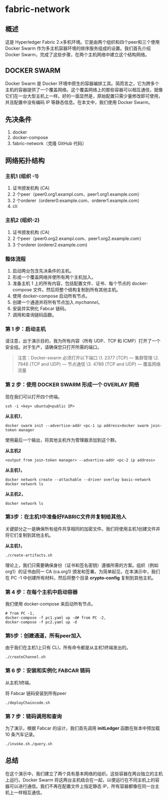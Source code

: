 # fabric-network
## 概述

这是 Hyperledger Fabric 2.x多机环境。它是由两个组织和四个peer和三个使用 Docker Swarm 作为多主机容器环境的排序服务组成的设置。我们首先介绍Docker Swarm，完成了这些步骤，在两个主机网络中建立这个结构网络。

## **DOCKER SWARM**

Docker Swarm 是 Docker 环境中原生的容器编排工具。简而言之，它为跨多个主机的容器提供了一个覆盖网络。这个覆盖网络上的那些容器可以相互通信，就像它们在一台大型主机上一样。好的一面显然是，原始配置只需少量修改即可使用，并且配置中没有编码 IP 等静态信息。在本文中，我们使用 Docker Swarm。

## **先决条件**

1. docker
2. docker-compose
3. fabric-network（克隆 GitHub 代码）



## **网络拓扑结构**

### **主机1 (组织 -1)**

1. 证书颁发机构 (CA)
2. 2 个peer（peer0.org1.exampl.com、peer1.org1.example.com）
3. 2 个orderer（orderer0.example.com、orderer1.example.com）
4. cli

### **主机2 (组织-2)**

1. 证书颁发机构 (CA)
2. 2 个peer（peer0.org2.exampl.com、peer1.org2.example.com）
3. 3 个orderer (orderer2.example.com)

### **整体流程**

1. 启动两台包含先决条件的主机。
2. 形成一个覆盖网络并使所有两个主机加入。
3. 准备主机 1 上的所有内容，包括配置文件、证书、每个节点的 docker-compose 文件。然后将整个结构复制到所有其他主机。
4. 使用 docker-compose 启动所有节点。
5. 创建一个通道并将所有节点加入 *mychannel*。
6. 安装并实例化 Fabcar 链码。
7. 调用和查询链码函数。

### **第 1 步：启动主机**

请注意，出于演示目的，我为所有内容（所有 UDP、TCP 和 ICMP）打开了一个安全组。对于生产，请确保您只打开所需的端口。

> 注意：Docker-swarm 必须打开以下端口
> \1. 2377 (TCP) — 集群管理
> \2. 7946 (TCP and UDP) — 节点通信
> \3. 4789 (TCP and UDP) — 覆盖网络流量

### **第 2 步：使用 DOCKER SWARM 形成一个 OVERLAY 网络**

现在我们可以打开四个终端。

```
ssh -i <key> ubuntu@<public IP>
```

**从主机1**，

```
docker swarm init --advertise-addr <pc-1 ip address>docker swarm join-token manager
```

使用最后一个输出，将其他主机作为管理器添加到这个群。

**从主机2**

```
<output from join-token manager> --advertise-addr <pc-2 ip address>
```

**从主机1，**

```
docker network create --attachable --driver overlay basic-network docker network ls
```

**从主机2，**

```
docker network ls
```



### **第3步：在主机1中准备好FABRIC文件并复制给其他人**

关键部分之一是确保所有组件共享相同的加密文件。我们将使用主机1创建文件并将它们复制到其他主机。

**从主机1，**

```
./create-artifacts.sh
```

理论上，我们只需要确保身份（证书和签名密钥）遵循所需的方案。组织（例如 org1）的证书由同一 CA (ca.org1) 颁发和签署。为简单起见，在本演示中，我们在 PC -1 中创建所有材料，然后将整个目录 **crypto-config** 复制到其他主机。

### **第 4 步：在每个主机中启动容器**

我们使用 docker-compose 来启动所有节点。

```
# from PC -1,
docker-compose -f pc1.yaml up -d# from PC -2,
docker-compose -f pc2.yaml up -d
```

### **第5步：创建通道，所有peer加入**

由于我们在主机1上只有 CLI，所有命令都是从主机1终端发出的。

```
./createChannel.sh
```

### **第 6 步：安装和实例化 FABCAR 链码**

从主机1终端，

将 Fabcar 链码安装到所有peer

```
./deployChaincode.sh
```

### **第 7 步：链码调用和查询**

为了演示，根据 Fabcar 的设计，我们首先调用 **initLedger** 函数在账本中预加载 10 条汽车记录。

```
./invoke.sh./query.sh
```

## **总结**

在这个演示中，我们建立了两个具有基本网络的组织。这些容器在两台独立的主机上运行。Docker Swarm 将这两台主机结合在一起，以便运行在不同主机上的容器可以进行通信。我们不再在配置文件上指定静态 IP，所有容器都像在同一台主机上一样相互通信。

